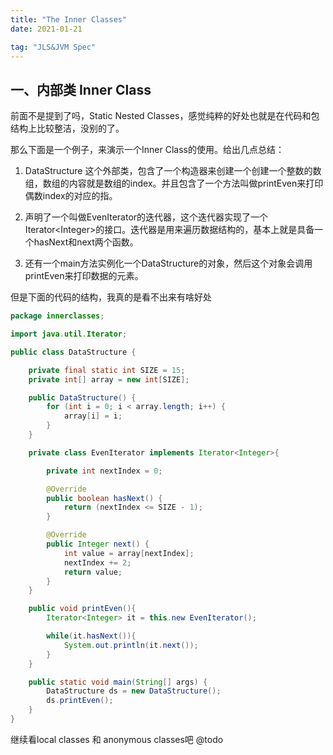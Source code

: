 ```yaml
---
title: "The Inner Classes" 
date: 2021-01-21

tag: "JLS&JVM Spec"
---
```



## 一、内部类 Inner Class

前面不是提到了吗，Static Nested Classes，感觉纯粹的好处也就是在代码和包结构上比较整洁，没别的了。

那么下面是一个例子，来演示一个Inner Class的使用。给出几点总结：

1. DataStructure 这个外部类，包含了一个构造器来创建一个创建一个整数的数组，数组的内容就是数组的index。并且包含了一个方法叫做printEven来打印偶数index的对应的指。

2. 声明了一个叫做EvenIterator的迭代器，这个迭代器实现了一个Iterator\<Integer\>的接口。迭代器是用来遍历数据结构的，基本上就是具备一个hasNext和next两个函数。

3. 还有一个main方法实例化一个DataStructure的对象，然后这个对象会调用printEven来打印数据的元素。

但是下面的代码的结构，我真的是看不出来有啥好处

```java
package innerclasses;

import java.util.Iterator;

public class DataStructure {

    private final static int SIZE = 15;
    private int[] array = new int[SIZE];

    public DataStructure() {
        for (int i = 0; i < array.length; i++) {
            array[i] = i;
        }
    }

    private class EvenIterator implements Iterator<Integer>{

        private int nextIndex = 0;

        @Override
        public boolean hasNext() {
            return (nextIndex <= SIZE - 1);
        }

        @Override
        public Integer next() {
            int value = array[nextIndex];
            nextIndex += 2;
            return value;
        }
    }

    public void printEven(){
        Iterator<Integer> it = this.new EvenIterator();

        while(it.hasNext()){
            System.out.println(it.next());
        }
    }

    public static void main(String[] args) {
        DataStructure ds = new DataStructure();
        ds.printEven();
    }
}

```

继续看local classes 和 anonymous classes吧 @todo
